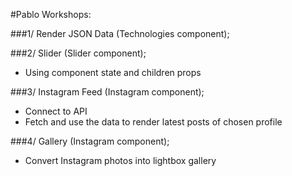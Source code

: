 #Pablo Workshops:


###1/ Render JSON Data (Technologies component);

###2/ Slider (Slider component);
- Using component state and children props

###3/ Instagram Feed (Instagram component);
- Connect to API
- Fetch and use the data to render latest posts of chosen profile

###4/ Gallery (Instagram component);
- Convert Instagram photos into lightbox gallery
